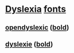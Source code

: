# [Dyslexia](https://en.wikipedia.org/wiki/Dyslexia) [fonts](http://en.wikipedia.org/wiki/Font)
## [opendyslexic](font/ttf/opendyslexic3-regular.ttf) ([bold](font/ttf/opendyslexic3-bold.ttf))
## [dyslexie](font/woff/Dyslexie-Regular.woff) ([bold](font/woff/Dyslexie-Bold.woff))